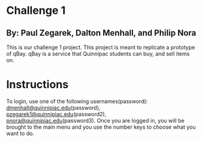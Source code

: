 # Challenge 1

## By: Paul Zegarek, Dalton Menhall, and Philip Nora
This is our challenge 1 project. This project is meant to replicate a prototype of qBay. qBay is a service that Quinnipac students can buy, and sell items on.

# Instructions
To login, use one of the following usernames(password): dmenhall@quinnipiac.edu(password), pzegarek1@quinnipiac.edu(password2), pnora@quinnipiac.edu(password3). Once you are logged in, you will be brought to the main menu and you use the number keys to choose what you want to do. 
